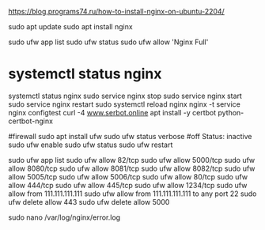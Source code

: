 https://blog.programs74.ru/how-to-install-nginx-on-ubuntu-2204/


sudo apt update
sudo apt install nginx

sudo ufw app list
sudo ufw status
sudo ufw allow 'Nginx Full'

# systemctl status nginx
systemctl status nginx
sudo service nginx stop
sudo service nginx start
sudo service nginx restart
sudo systemctl reload nginx
nginx -t
service nginx configtest
curl -4 www.serbot.online
apt install -y certbot python-certbot-nginx

#firewall
sudo apt install ufw
sudo ufw status verbose
#off
Status: inactive
sudo ufw enable
sudo ufw status
sudo ufw restart

sudo ufw app list
sudo ufw allow 82/tcp
sudo ufw allow 5000/tcp
sudo ufw allow 8080/tcp
sudo ufw allow 8081/tcp
sudo ufw allow 8082/tcp
sudo ufw allow 5005/tcp
sudo ufw allow 5006/tcp
sudo ufw allow 80/tcp
sudo ufw allow 444/tcp
sudo ufw allow 445/tcp
sudo ufw allow 1234/tcp
sudo ufw allow from 111.111.111.111
sudo ufw allow from 111.111.111.111 to any port 22
sudo ufw delete allow 443
sudo ufw delete allow 5000

sudo nano /var/log/nginx/error.log